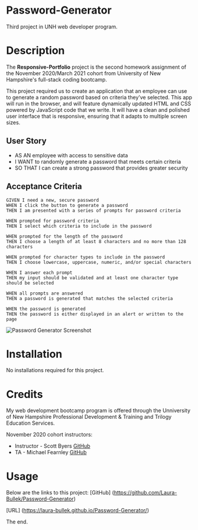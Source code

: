 # Password-Generator
Third project in UNH web developer program. 

# Description
The **Responsive-Portfolio** project is the second homework assignment of the November 2020/March 2021 cohort from University of New Hampshire's full-stack coding bootcamp. 

This project required us to create an application that an employee can use to generate a random password based on criteria they’ve selected. This app will run in the browser, and will feature dynamically updated HTML and CSS powered by JavaScript code that we write. It will have a clean and polished user interface that is responsive, ensuring that it adapts to multiple screen sizes.

## User Story
 - AS AN employee with access to sensitive data
 - I WANT to randomly generate a password that meets certain criteria
 - SO THAT I can create a strong password that provides greater security

## Acceptance Criteria
```
GIVEN I need a new, secure password
WHEN I click the button to generate a password
THEN I am presented with a series of prompts for password criteria

WHEN prompted for password criteria
THEN I select which criteria to include in the password

WHEN prompted for the length of the password
THEN I choose a length of at least 8 characters and no more than 128 characters

WHEN prompted for character types to include in the password
THEN I choose lowercase, uppercase, numeric, and/or special characters

WHEN I answer each prompt
THEN my input should be validated and at least one character type should be selected

WHEN all prompts are answered
THEN a password is generated that matches the selected criteria

WHEN the password is generated
THEN the password is either displayed in an alert or written to the page
```

![Password Generator Screenshot](https://i.postimg.cc/bYG5K4MB/Password-Generator-Screenshot.png)

# Installation
No installations required for this project.

# Credits 
My web development bootcamp program is offered through the Unniversity of New Hampshire Professional Development & Training and Trilogy Education Services.

November 2020 cohort instructors:
- Instructor - Scott Byers [GitHub](https://github.com/switch120)
- TA - Michael Fearnley [GitHub](https://michaelfearnley.com/)

# Usage
Below are the links to this project:
[GitHub] (https://github.com/Laura-Bullek/Password-Generator)

[URL] (https://laura-bullek.github.io/Password-Generator/)

The end. 